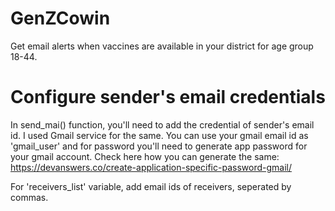 # GenZCowin
Get email alerts when vaccines are available in your district for age group 18-44.

# Configure sender's email credentials
In send_mai() function, you'll need to add the credential of sender's email id. I used Gmail service for the same. You can use your gmail email id as 'gmail_user' and for password you'll need to generate app password for your gmail account. Check here how you can generate the same: https://devanswers.co/create-application-specific-password-gmail/

For 'receivers_list' variable, add email ids of receivers, seperated by commas. 
